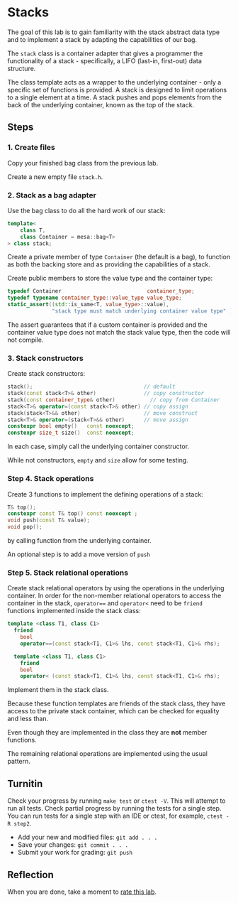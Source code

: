 # Stacks
The goal of this lab is to gain familiarity with the
stack abstract data type and to implement a stack
by adapting the capabilities of our bag.

The `stack` class is a container adapter that gives a programmer 
the functionality of a stack - specifically,
a LIFO (last-in, first-out) data structure.

The class template acts as a wrapper to the underlying container - only 
a specific set of functions is provided. 
A stack is designed to limit operations to a single element at a time.
A stack pushes and pops elements from the back of the underlying container,
known as the top of the stack.

## Steps

### 1. Create files
Copy your finished bag class from the previous lab.

Create a new empty file `stack.h`.

### 2. Stack as a bag adapter
Use the bag class to do all the hard work of our stack:

```cpp
template<
    class T,
    class Container = mesa::bag<T>
> class stack;
```

Create a private member of type `Container` (the default is a bag),
to function as both the backing store
and as providing the capabilities of a stack.

Create public members to store the value type
and the container type:

```cpp
typedef Container                           container_type;
typedef typename container_type::value_type value_type;
static_assert((std::is_same<T, value_type>::value), 
              "stack type must match underlying container value type" );
```

The assert guarantees that if a custom container is provided
and the container value type does not match the stack value type,
then the code will not compile.

### 3. Stack constructors
Create stack constructors:

```cpp
stack();                                   // default
stack(const stack<T>& other)               // copy constructor
stack(const container_type& other)           // copy from Container
stack<T>& operator=(const stack<T>& other) // copy assign
stack(stack<T>&& other)                    // move construct
stack<T>& operator=(stack<T>&& other)      // move assign
constexpr bool empty()   const noexcept;
constexpr size_t size()  const noexcept;
```

In each case, simply call the underlying container constructor.

While not constructors, `empty` and `size` allow for some testing.

### Step 4. Stack operations
Create 3 functions to implement the defining operations of a stack:

```cpp
T& top();
constexpr const T& top() const noexcept ;
void push(const T& value);
void pop();
```

by calling function from the underlying container.

An optional step is to add a move version of `push`

### Step 5. Stack relational operations
Create stack relational operators by using the operations
in the underlying container.
In order for the non-member relational operators to access the
container in the stack, `operator==` and `operator<` need to be
`friend` functions implemented inside the stack class:

```cpp
template <class T1, class C1>
  friend
    bool
    operator==(const stack<T1, C1>& lhs, const stack<T1, C1>& rhs);

  template <class T1, class C1>
    friend
    bool
    operator< (const stack<T1, C1>& lhs, const stack<T1, C1>& rhs);
```

Implement them in the stack class.

Because these function templates are friends of the stack class,
they have access to the private stack container,
which can be checked for equality and less than.

Even though they are implemented in the class they are 
**not** member functions.

The remaining relational operations are implemented using the usual pattern.

## Turnitin
Check your progress by running `make test` or `ctest -V`.
This will attempt to run all tests.
Check partial progress by running the tests for a single step.
You can run tests for a single step with an IDE or ctest,
for example, `ctest -R step2`.

- Add your new and modified files: `git add . . . `
- Save your changes: `git commit . . . `
- Submit your work for grading: `git push`


## Reflection
When you are done, take a moment to 
[rate this lab](https://forms.gle/eFAUKy54y98u4AxT6).
